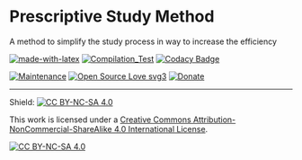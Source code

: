 # Prescriptive Study Method

A method to simplify the study process in way to increase the efficiency 

[![made-with-latex](https://img.shields.io/badge/Made%20with-LaTeX-1f425f.svg)](https://www.latex-project.org/)
[![Compilation_Test](https://github.com/R0mb0/Prescriptive-study-method/actions/workflows/Compilation_Test.yml/badge.svg)](https://github.com/R0mb0/Prescriptive-study-method/actions/workflows/Compilation_Test.yml)
[![Codacy Badge](https://app.codacy.com/project/badge/Grade/96623f38ab9a4ca2bf1949eaeedbe2eb)](https://app.codacy.com/gh/R0mb0/Prescriptive-study-method/dashboard?utm_source=gh&utm_medium=referral&utm_content=&utm_campaign=Badge_grade)

[![Maintenance](https://img.shields.io/badge/Maintained%3F-yes-green.svg)](https://github.com/R0mb0/Prescriptive-study-method)
[![Open Source Love svg3](https://badges.frapsoft.com/os/v3/open-source.svg?v=103)](https://github.com/R0mb0/Prescriptive-study-method)
[![Donate](https://img.shields.io/badge/PayPal-Donate%20to%20Author-blue.svg)](http://paypal.me/R0mb0)

---

Shield: [![CC BY-NC-SA 4.0][cc-by-nc-sa-shield]][cc-by-nc-sa]

This work is licensed under a
[Creative Commons Attribution-NonCommercial-ShareAlike 4.0 International License][cc-by-nc-sa].

[![CC BY-NC-SA 4.0][cc-by-nc-sa-image]][cc-by-nc-sa]

[cc-by-nc-sa]: http://creativecommons.org/licenses/by-nc-sa/4.0/
[cc-by-nc-sa-image]: https://licensebuttons.net/l/by-nc-sa/4.0/88x31.png
[cc-by-nc-sa-shield]: https://img.shields.io/badge/License-CC%20BY--NC--SA%204.0-lightgrey.svg
